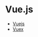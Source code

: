 # Vue.js 

- [Vuejs](https://github.com/hanna7582/vue-test/blob/gh-pages/vuejs.md)
- [Vuex](https://github.com/hanna7582/vue-test/blob/gh-pages/vuex.md)
<!-- [Router]() -->
<!-- [Axios]() -->
